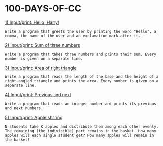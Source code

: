 # 100-DAYS-OF-CC

[1) Input/print: Hello, Harry!](Day001.md)

```Write a program that greets the user by printing the word "Hello", a comma, the name of the user and an exclamation mark after it.```

[2) Input/print: Sum of three numbers](Day002.md)

```Write a program that takes three numbers and prints their sum. Every number is given on a separate line.```

[3) Input/print: Area of right triangle](Day003.md)

```Write a program that reads the length of the base and the height of a right-angled triangle and prints the area. Every number is given on a separate line.```

[4) Input/print: Previous and next](Day04.md)

```Write a program that reads an integer number and prints its previous and next numbers.```

[5)  Input/print: Apple sharing](Day05.md)

``` N students take K apples and distribute them among each other evenly. The remaining (the indivisible) part remains in the basket. How many apples will each single student get? How many apples will remain in the basket? ```


